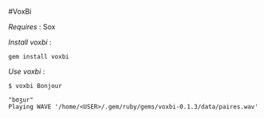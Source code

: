 #VoxBi

*Requires* : Sox

*Install voxbi* :

~~~
gem install voxbi
~~~

*Use voxbi* :

~~~
$ voxbi Bonjour

"bσʒur"
Playing WAVE '/home/<USER>/.gem/ruby/gems/voxbi-0.1.3/data/paires.wav' 
~~~

